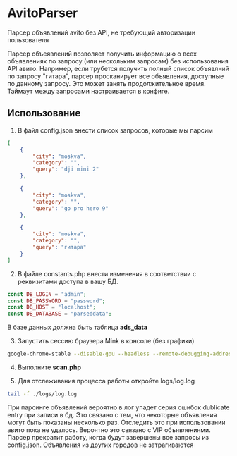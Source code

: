 # AvitoParser
Парсер объявлений avito без API, не требующий авторизации пользователя

Парсер объеявлений позволяет получить информацию о всех объявлениях по запросу (или нескольким запросам) без использования API авито. Например, если трубется получить полный список объявлний по запросу "гитара", парсер просканирует все объявления, доступные по данному запросу. Это может занять продолжительное время. Таймаут между запросами настраивается в конфиге.

## Использование

1. В файл config.json внести список запросов, которые мы парсим
```json
[
    {
        "city": "moskva",
        "category": "",
        "query": "dji mini 2"
    },

    {
        "city": "moskva",
        "category": "",
        "query": "go pro hero 9"
    },

    {
        "city": "moskva",
        "category": "",
        "query": "гитара"
    }
]
```

2. В файле constants.php внести изменения в соответствии с реквизитами доступа в вашу БД.
```php
const DB_LOGIN = "admin";
const DB_PASSWORD = "password";
const DB_HOST = "localhost";
const DB_DATABASE = "parseddata";
```
В базе данных должна быть таблица **ads_data**

3. Запустить сессию браузера Mink в консоле (без графики)
```bash
google-chrome-stable --disable-gpu --headless --remote-debugging-address=127.0.0.1 --remote-debugging-port=9222
```

4. Выполните **scan.php**

5. Для отслеживания процесса работы откройте logs/log.log
```bash
tail -f ./logs/log.log
```

При парсинге объявлений вероятно в лог упадет серия ошибок dublicate entry при записи в бд. Это связано с тем, что некоторые объявления могут быть показаны несколько раз. Отследить это при использовании авито пока не удалось. Вероятно это связано с VIP объявлениями.
Парсер прекратит работу, когда будут завершены все запросы из config.json. Объявления из других городов не затрагиваются
